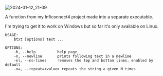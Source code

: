 ![2024-01-12_21-09](https://github.com/wettestsock/big_text/assets/119987092/9a1bfe24-5b6e-4004-a4f7-24839f6b7ac9)

A function from my Inficonnect4 project made into a separate executable.

I'm trying to get it to work on Windows but so far it's only available on Linux.

```
USAGE: 
    btxt [options] text ...

OPTIONS:
    -h, --help          help page
    -n, --newline       prints following text in a newline
    -nl, --no-lines     removes the top and bottom lines, enabled by default
    -x=, --repeat=<value> repeats the string a given N times
```
